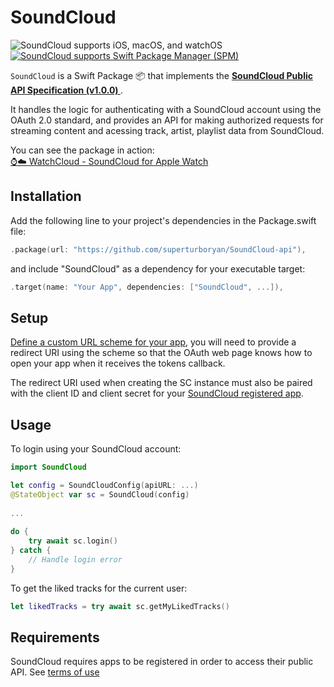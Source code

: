 # SoundCloud
<img src="https://img.shields.io/badge/platforms-iOS%2013%20%7C%20watchOS%209-333333.svg" alt="SoundCloud supports iOS, macOS, and watchOS"/> <a href="https://github.com/apple/swift-package-manager" target="_blank"><img src="https://img.shields.io/badge/Swift%20Package%20Manager-compatible-brightgreen.svg" alt="SoundCloud supports Swift Package Manager (SPM)"></a>

`SoundCloud` is a Swift Package 📦 that implements the **[SoundCloud Public API Specification (v1.0.0) ](https://developers.soundcloud.com/docs/api/)**. 

It handles the logic for authenticating with a SoundCloud account using the OAuth 2.0 standard, and provides an API for making authorized requests for streaming content and acessing track, artist, playlist data from SoundCloud.

You can see the package in action:   
[⌚️☁️ WatchCloud - SoundCloud for Apple Watch](https://apps.apple.com/gb/app/watchcloud/id6466678799)

## Installation
Add the following line to your project's dependencies in the Package.swift file:

```swift
.package(url: "https://github.com/superturboryan/SoundCloud-api"),
```

and include "SoundCloud" as a dependency for your executable target:

```swift
.target(name: "Your App", dependencies: ["SoundCloud", ...]),
```

## Setup
[Define a custom URL scheme for your app](https://developer.apple.com/documentation/xcode/defining-a-custom-url-scheme-for-your-app), you will need to provide a redirect URI using the scheme so that the OAuth web page knows how to open your app when it receives the tokens callback.     
  
The redirect URI used when creating the SC instance must also be paired with the client ID and client secret for your [SoundCloud registered app](https://soundcloud.com/you/apps).

## Usage
To login using your SoundCloud account:

```swift
import SoundCloud

let config = SoundCloudConfig(apiURL: ...)
@StateObject var sc = SoundCloud(config)  
  
...
    
do {
    try await sc.login()
} catch {
    // Handle login error
}

```

To get the liked tracks for the current user:

```swift
let likedTracks = try await sc.getMyLikedTracks()
```


## Requirements
SoundCloud requires apps to be registered in order to access their public API. See [terms of use](https://developers.soundcloud.com/docs/api/terms-of-use)

